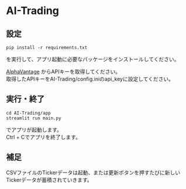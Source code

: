 # AI-Trading
## 設定

```
pip install -r requirements.txt
```
を実行して、アプリ起動に必要なパッケージをインストールしてください。

[AlphaVantage](https://www.alphavantage.co/support/#api-key) からAPIキーを取得してください。  
取得したAPIキーをAI-Trading/config.iniのapi_keyに設定してください。

## 実行・終了

```
cd AI-Trading/app
streamlit run main.py
```
でアプリが起動します。  
Ctrl + Cでアプリを終了します。

## 補足

CSVファイルのTickerデータは起動、または更新ボタンを押すたびに新しいTickerデータが蓄積されていきます。